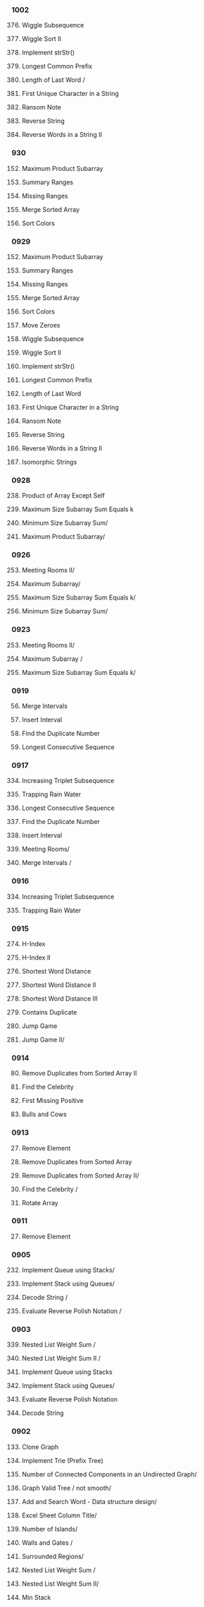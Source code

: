 
### 1002

376. Wiggle Subsequence

324. Wiggle Sort II 

28. Implement strStr() 

14. Longest Common Prefix 

58. Length of Last Word /

387. First Unique Character in a String

383. Ransom Note

344. Reverse String

186. Reverse Words in a String II

### 930

152. Maximum Product Subarray

228. Summary Ranges 

163. Missing Ranges 

88. Merge Sorted Array

75. Sort Colors 

### 0929
152. Maximum Product Subarray

228. Summary Ranges 

163. Missing Ranges 

88. Merge Sorted Array 

75. Sort Colors 

283. Move Zeroes 

376. Wiggle Subsequence 

324. Wiggle Sort II 

28. Implement strStr()

14. Longest Common Prefix

58. Length of Last Word

387. First Unique Character in a String

383. Ransom Note

344. Reverse String

186. Reverse Words in a String II

205. Isomorphic Strings 

### 0928

 238. Product of Array Except Self
 
 325.  Maximum Size Subarray Sum Equals k

209. Minimum Size Subarray Sum/

152. Maximum Product Subarray/ 

### 0926

253. Meeting Rooms II/

53. Maximum Subarray/ 

325. Maximum Size Subarray Sum Equals k/

209. Minimum Size Subarray Sum/  

### 0923

253. Meeting Rooms II/  

53. Maximum Subarray /   

325. Maximum Size Subarray Sum Equals k/


### 0919

56. Merge Intervals

57. Insert Interval 

287. Find the Duplicate Number

128. Longest Consecutive Sequence 

### 0917

334. Increasing Triplet Subsequence 

42. Trapping Rain Water 

128. Longest Consecutive Sequence

287. Find the Duplicate Number

57. Insert Interval 

252. Meeting Rooms/ 
 
56. Merge Intervals /

### 0916

334. Increasing Triplet Subsequence 

42. Trapping Rain Water

### 0915

274. H-Index 

275. H-Index II

243. Shortest Word Distance 

 244. Shortest Word Distance II

245. Shortest Word Distance III

217. Contains Duplicate

55. Jump Game

45. Jump Game II/


### 0914

80. Remove Duplicates from Sorted Array II

277. Find the Celebrity 

41. First Missing Positive 

299. Bulls and Cows

### 0913

27. Remove Element 

26. Remove Duplicates from Sorted Array

80. Remove Duplicates from Sorted Array II/

277. Find the Celebrity /

189. Rotate Array 

### 0911

27. Remove Element  

### 0905

232. Implement Queue using Stacks/

225. Implement Stack using Queues/ 

394. Decode String /

150. Evaluate Reverse Polish Notation / 

### 0903

339. Nested List Weight Sum /   

364. Nested List Weight Sum II / 

232. Implement Queue using Stacks

225. Implement Stack using Queues/

150. Evaluate Reverse Polish Notation

394. Decode String 


### 0902

133. Clone Graph  

208. Implement Trie (Prefix Tree) 

 323. Number of Connected Components in an Undirected Graph/ 
 
261. Graph Valid Tree / not smooth/ 

 211. Add and Search Word - Data structure design/
 
 168. Excel Sheet Column Title/ 

200. Number of Islands/

 286. Walls and Gates / 

130. Surrounded Regions/

339. Nested List Weight Sum /   

364. Nested List Weight Sum II/ 

155. Min Stack 


